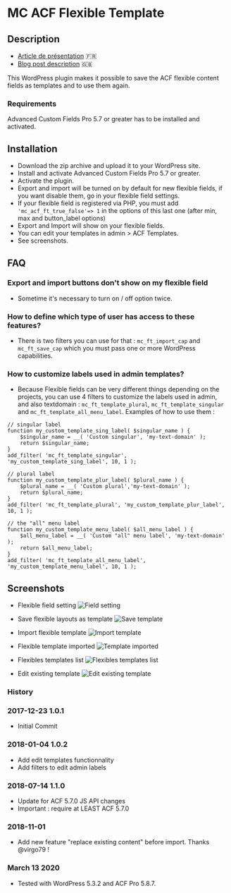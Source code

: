 # MC ACF Flexible Template

## Description 

* [Article de présentation](https://mariecomet.fr/2018/01/04/gerez-flexibles-acf-librairie-modeles/) 🇫🇷
* [Blog post description](https://mariecomet.fr/2018/01/04/gerez-flexibles-acf-librairie-modeles/#english) 🇬🇧

This WordPress plugin makes it possible to save the ACF flexible content fields as templates and to use them again.

### Requirements

Advanced Custom Fields Pro 5.7 or greater has to be installed and activated. 


## Installation 

* Download the zip archive and upload it to your WordPress site.
* Install and activate Advanced Custom Fields Pro 5.7 or greater. 
* Activate the plugin.
* Export and import will be turned on by default for new flexible fields, if you want disable them, go in your flexible field settings.
* If your flexible field is registered via PHP, you must add `'mc_acf_ft_true_false'=> 1` in the options of this last one (after min, max and button_label options)
* Export and Import will show on your flexible fields.
* You can edit your templates in admin > ACF Templates.
* See screenshots.

## FAQ

### Export and import buttons don't show on my flexible field

* Sometime it's necessary to turn on / off option twice.

### How to define which type of user has access to these features?

* There is two filters you can use for that :
`mc_ft_import_cap` and `mc_ft_save_cap` which you must pass one or more WordPress capabilities.

### How to customize labels used in admin templates?

* Because Flexible fields can be very different things depending on the projects, you can use 4 filters to customize the labels used in admin, and also textdomain :
`mc_ft_template_plural`, `mc_ft_template_singular` and `mc_ft_template_all_menu_label`.
Examples of how to use them :
```
// singular label
function my_custom_template_sing_label( $singular_name ) {
    $singular_name = __( 'Custom singular', 'my-text-domain' );
    return $singular_name;
}
add_filter( 'mc_ft_template_singular', 'my_custom_template_sing_label', 10, 1 );

// plural label
function my_custom_template_plur_label( $plural_name ) {
    $plural_name = __( 'Custom plural','my-text-domain' );
    return $plural_name;
}
add_filter( 'mc_ft_template_plural', 'my_custom_template_plur_label', 10, 1 );

// the "all" menu label
function my_custom_template_menu_label( $all_menu_label ) {
    $all_menu_label = __( 'Custom "all" menu label', 'my-text-domain' );
    return $all_menu_label;
}
add_filter( 'mc_ft_template_all_menu_label', 'my_custom_template_menu_label', 10, 1 );
```

## Screenshots

* Flexible field setting
![Field setting](https://github.com/MarieComet/MC-ACF-Flexible-Template/blob/master/screenshots/screenshot-1.png "Field setting")

* Save flexible layouts as template
![Save template](https://github.com/MarieComet/MC-ACF-Flexible-Template/blob/master/screenshots/screenshot-2.png "Save template")

* Import flexible template
![Import template](https://github.com/MarieComet/MC-ACF-Flexible-Template/blob/master/screenshots/screenshot-3-1.png "Import template")

* Flexible template imported
![Template imported](https://github.com/MarieComet/MC-ACF-Flexible-Template/blob/master/screenshots/screenshot-3-2.png "Template imported")

* Flexibles templates list
![Flexibles templates list](https://github.com/MarieComet/MC-ACF-Flexible-Template/blob/master/screenshots/screenshot-4.png "Flexibles templates list")

* Edit existing template
![Edit existing template](https://github.com/MarieComet/MC-ACF-Flexible-Template/blob/master/screenshots/screenshot-5.png "Edit existing template")

### History

### 2017-12-23 1.0.1
* Initial Commit

### 2018-01-04 1.0.2
* Add edit templates functionnality
* Add filters to edit admin labels

### 2018-07-14 1.1.0
* Update for ACF 5.7.0 JS API changes
* Important : require at LEAST ACF 5.7.0

### 2018-11-01
* Add new feature "replace existing content" before import. Thanks @virgo79 !

### March 13 2020
* Tested with WordPress 5.3.2 and ACF Pro 5.8.7.